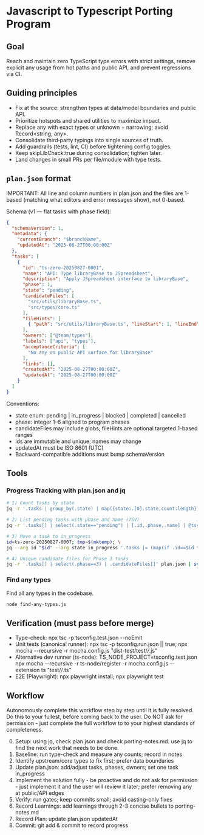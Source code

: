 # Javascript to Typescript Porting Program

## Goal

Reach and maintain zero TypeScript type errors with strict settings, remove explicit any usage from hot paths and public API, and prevent regressions via CI.

## Guiding principles

- Fix at the source: strengthen types at data/model boundaries and public API.
- Prioritize hotspots and shared utilities to maximize impact.
- Replace any with exact types or unknown + narrowing; avoid Record<string, any>.
- Consolidate third‑party typings into single sources of truth.
- Add guardrails (tests, lint, CI) before tightening config toggles.
- Keep skipLibCheck:true during consolidation; tighten later.
- Land changes in small PRs per file/module with type tests.

## `plan.json` format

IMPORTANT: All line and column numbers in plan.json and the files are 1-based (matching what editors and error messages show), not 0-based.

Schema (v1 — flat tasks with phase field):

```json
{
  "schemaVersion": 1,
  "metadata": {
    "currentBranch": "$branchName",
    "updatedAt": "2025-08-27T00:00:00Z"
  },
  "tasks": [
    {
      "id": "ts-zero-20250827-0001",
      "name": "API: Type libraryBase to JSpreadsheet",
      "description": "Apply JSpreadsheet interface to libraryBase",
      "phase": 1,
      "state": "pending",
      "candidateFiles": [
        "src/utils/libraryBase.ts",
        "src/types/core.ts"
      ],
      "fileHints": [
        { "path": "src/utils/libraryBase.ts", "lineStart": 1, "lineEnd": 60 }
      ],
      "owners": ["@team/types"],
      "labels": ["api", "types"],
      "acceptanceCriteria": [
        "No any on public API surface for libraryBase"
      ],
      "links": [],
      "createdAt": "2025-08-27T00:00:00Z",
      "updatedAt": "2025-08-27T00:00:00Z"
    }
  ]
}
```

Conventions:

- state enum: pending | in_progress | blocked | completed | cancelled
- phase: integer 1–6 aligned to program phases
- candidateFiles may include globs; fileHints are optional targeted 1-based ranges
- ids are immutable and unique; names may change
- updatedAt must be ISO 8601 (UTC)
- Backward-compatible additions must bump schemaVersion

## Tools

### Progress Tracking with plan.json and jq

```bash
# 1) Count tasks by state
jq -r '.tasks | group_by(.state) | map({state:.[0].state,count:length})[] | "\(.state): \(.count)"' plan.json

# 2) List pending tasks with phase and name (TSV)
jq -r '.tasks[] | select(.state=="pending") | [.id,.phase,.name] | @tsv' plan.json

# 3) Move a task to in_progress
id=ts-zero-20250827-0007; tmp=$(mktemp); \
jq --arg id "$id" --arg state in_progress '.tasks |= (map(if .id==$id then .state=$state else . end))' plan.json > "$tmp" && mv "$tmp" plan.json

# 4) Unique candidate files for Phase 3 tasks
jq -r '.tasks[] | select(.phase==3) | .candidateFiles[]' plan.json | sort -u
```

### Find any types

Find all any types in the codebase.

```bash
node find-any-types.js
```

## Verification (must pass before merge)

- Type-check: npx tsc -p tsconfig.test.json --noEmit
- Unit tests (canonical runner): npx tsc -p tsconfig.run.json || true; npx mocha --recursive -r mocha.config.js "dist-test/test/*/*.js"
- Alternative dev runner (ts-node): TS_NODE_PROJECT=tsconfig.test.json npx mocha --recursive -r ts-node/register -r mocha.config.js --extension ts "test/*/*.ts"
- E2E (Playwright): npx playwright install; npx playwright test

## Workflow

Autonomously complete this workflow step by step until it is fully resolved. Do this to your fullest, before coming back to the user. Do NOT ask for permission - just complete the full workflow to to your highest standards of completeness.

0. Setup: using jq, check plan.json and check porting-notes.md. use jq to find the next work that needs to be done.
1. Baseline: run type-check and measure any counts; record in notes
2. Identify upstream/core types to fix first; prefer data boundaries
3. Update plan.json: add/adjust tasks, phases, owners; set one task in_progress
4. Implement the solution fully - be proactive and do not ask for permission - just implement it and the user will review it later; prefer removing any at public/API edges
5. Verify: run gates; keep commits small; avoid casting-only fixes
6. Record Learnings: add learnings through 2-3 concise bullets to porting-notes.md
7. Record Plan: update plan.json updatedAt
8. Commit: git add & commit to record progress
